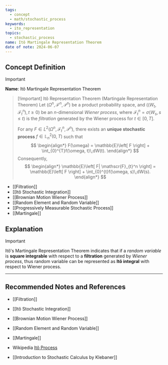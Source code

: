 ```yaml
---
tags:
  - concept
  - math/stochastic_process
keywords:
  - ito_representation
topics:
  - stochastic_process
name: Itô Martingale Representation Theorem
date of note: 2024-06-07
---
```


## Concept Definition

>[!important]
>**Name**: Itô Martingale Representation Theorem


>[!important] Itô Representation Theorem (Martingale Representation Theorem)
>Let $(\Omega^n, \mathscr{F}^n, \mathcal{P}^n)$ be a product probability space, and $((W_{t}, \mathscr{F}^{n}_{t}), t \ge 0)$ be an $n$-dimensional *Wiener process*, where $\mathscr{F}^n_{t} = \sigma(W_{s}, s\le t)$ is the *filtration* generated by the Wiener process for $t \in [0,T]$.
>
>For any $F \in L^2(\Omega^n, \mathscr{F}_{t}^{n}, \mathcal{P}^n)$,  there exists an **unique stochastic process** $f\in \mathbb{L}_{n}^2(0,T)$ such that 
>$$
>\begin{align*}
>F(\omega) = \mathbb{E}\left[  F \right] + \int_{0}^{T}f(\omega, t)\,dW(t).
>\end{align*}
>$$
>Consequently,
>$$
>\begin{align*}
> \mathbb{E}\left[ F| \mathscr{F}_{t}^n \right] =  \mathbb{E}\left[ F \right] + \int_{0}^{t}f(\omega, s)\,dW(s).
>\end{align*}
>$$

- [[Filtration]]
- [[Itô Stochastic Integration]]
- [[Brownian Motion Wiener Process]]
- [[Random Element and Random Variable]]
- [[Progressively Measurable Stochastic Process]]
- [[Martingale]]


## Explanation

>[!important]
>Itô's Martingale Representation Theorem indicates that if a *random variable* is **square integrable** with respect to a **filtration** generated by *Wiener process*, thus random variable can be represented as **Itô integral** with respect to Wiener process.











-----------
##  Recommended Notes and References

- [[Filtration]]
- [[Itô Stochastic Integration]]
- [[Brownian Motion Wiener Process]]
- [[Random Element and Random Variable]]
- [[Martingale]]


- Wikipedia [Itô Process](https://en.wikipedia.org/wiki/It%C3%B4_calculus)
- [[Introduction to Stochastic Calculus by Klebaner]]
